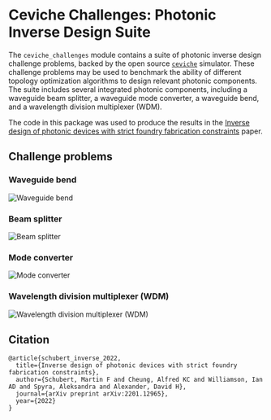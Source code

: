 # Ceviche Challenges: Photonic Inverse Design Suite

The `ceviche_challenges` module contains a suite of photonic inverse design
challenge problems, backed by the open source
[`ceviche`](https://github.com/fancompute/ceviche/) simulator. These challenge
problems may be used to benchmark the ability of different topology optimization
algorithms to design relevant photonic components. The suite includes several
integrated photonic components, including a waveguide beam splitter, a waveguide
mode converter, a waveguide bend, and a wavelength division multiplexer (WDM).

The code in this package was used to produce the results in the
[Inverse design of photonic devices with strict foundry fabrication constraints](https://arxiv.org/abs/2201.12965)
paper.

## Challenge problems

### Waveguide bend

![Waveguide bend](/img/waveguide_bend.png)

### Beam splitter

![Beam splitter](/img/beam_splitter.png)

### Mode converter

![Mode converter](/img/mode_converter.png)

### Wavelength division multiplexer (WDM)

![Wavelength division multiplexer (WDM)](/img/wavelength_divison_multiplexer.png)

## Citation

```
@article{schubert_inverse_2022,
  title={Inverse design of photonic devices with strict foundry fabrication constraints},
  author={Schubert, Martin F and Cheung, Alfred KC and Williamson, Ian AD and Spyra, Aleksandra and Alexander, David H},
  journal={arXiv preprint arXiv:2201.12965},
  year={2022}
}
```
